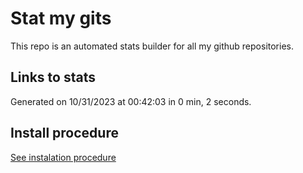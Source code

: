 # Stat my gits

This repo is an automated stats builder for all my github repositories.

## Links to stats


Generated on 10/31/2023 at 00:42:03 in 0 min, 2 seconds.

## Install procedure

[See instalation procedure](./src/install.md)
